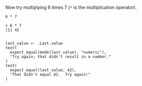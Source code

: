 Now try multiplying 6 times 7 (`*` is the multiplication operator).

```bah-hint
6 * 7
```

```bah-output
> 6 * 7
[1] 42
```

```r
```

```bah-test
last_value <- .Last.value
test(
  expect_equal(mode(last_value), "numeric"),
  "Try again; that didn't result in a number."
)
test(
  expect_equal(last_value, 42),
  "That didn't equal 42.  Try again!"
)
```
